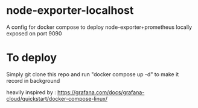 # node-exporter-localhost
A config for docker compose to deploy node-exporter+prometheus locally exposed on port 9090

# To deploy
Simply git clone this repo and run "docker compose up -d" to make it record in background

heavily inspired by : https://grafana.com/docs/grafana-cloud/quickstart/docker-compose-linux/

